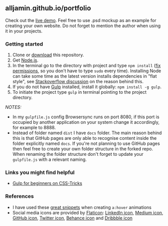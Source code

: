 ## alljamin.github.io/portfolio
Check out the [live demo](https://alljamin.github.io/portfolio). Feel free to use .psd mockup as an example for creating your own website. Do not forget to mention the author when using it in your projects.

### Getting started
1. Clone or [download](https://github.com/alljamin/alljamin.github.io/archive/master.zip) this repository.
2. Get [Node.js](https://nodejs.org/).
3. In the terminal go to the directory with project and type `npm install` ([fix permissions](https://docs.npmjs.com/getting-started/fixing-npm-permissions), so you don't have to type `sudo` every time). Installing Node can take some time as the latest version installs dependencies in "flat style", see [Stackoverflow discussion](http://stackoverflow.com/questions/33794319/too-many-npm-modules-are-installed-after-execute-npm-install) on the reason behind this. 
4. If you do not have [Gulp](http://gulpjs.com/) installed, install it globally: `npm install -g gulp`.
5. To initiate the project type `gulp` in terminal pointing to the project directory.

*NOTES:*
- In my `gulpfile.js` config Browsersync runs on port 8080, if this port is occupied by another application on your system change it accordingly, for example to 8888.
- Instead of folder named `dist` I have `docs` folder. The main reason behind this is that GitHub pages are only able to recognise content inside the folder explicitly named `docs`. If you're not planning to use GitHub pages then feel free to create your own folder structure in the forked repo. When renaming the folder structure don't forget to update your `gulpfile.js` with a relevant naming.

### Links you might find helpful
- [Gulp for beginners on CSS-Tricks](https://css-tricks.com/gulp-for-beginners/)

### References
- I have used these [great snippets](http://tobiasahlin.com/blog/css-trick-animating-link-underlines/) when creating `a:hover` animations
- Social media icons are provided by [Flaticon](http://www.flaticon.com/): [LinkedIn icon](http://www.flaticon.com/free-icon/linkedin-logo_34227#term=linkedin&page=1&position=6), [Medium icon](https://medium.design/logos-and-brand-guidelines-f1a01a733592#.6mfd5kto4), [GitHub icon](http://www.flaticon.com/free-icon/github-logo_25231#term=github&page=1&position=2), [Twitter icon](http://www.flaticon.com/free-icon/twitter_23931#term=twitter&page=1&position=14), [Behance icon](http://www.flaticon.com/free-icon/behance-logo_34364#term=behance&page=1&position=6) and [Dribbble icon](https://dribbble.com/branding) 
